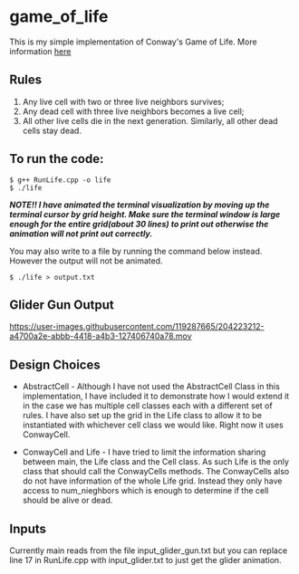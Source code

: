 # game_of_life

This is my simple implementation of Conway's Game of Life. More information [here](https://en.wikipedia.org/wiki/Conway%27s_Game_of_Life)

## Rules 

1) Any live cell with two or three live neighbors survives;
2) Any dead cell with three live neighbors becomes a live cell;
3) All other live cells die in the next generation. Similarly, all other dead cells stay dead.

## To run the code:

```
$ g++ RunLife.cpp -o life
$ ./life
```

**_NOTE!! 
I have animated the terminal visualization by moving up the terminal cursor by grid height. Make sure the terminal window is large enough for the entire grid(about 30 lines) to print out otherwise the animation will not print out correctly._**

You may also write to a file by running the command below instead. However the output will not be animated.

```
$ ./life > output.txt
```

## Glider Gun Output

https://user-images.githubusercontent.com/119287665/204223212-a4700a2e-abbb-4418-a4b3-127406740a78.mov


## Design Choices 

* AbstractCell - Although I have not used the AbstractCell Class in this implementation, I have included it to demonstrate how I would extend it in the case we has multiple cell classes each with a different set of rules. I have also set up the grid in the Life class to allow it to be instantiated with whichever cell class we would like. Right now it uses ConwayCell.

* ConwayCell and Life - I have tried to limit the information sharing between main, the Life class and the Cell class. As such Life is the only class that should call the ConwayCells methods. The ConwayCells also do not have information of the whole Life grid. Instead they only have access to num_nieghbors which is enough to determine if the cell should be alive or dead.


## Inputs
Currently main reads from the file input_glider_gun.txt but you can replace line 17 in RunLife.cpp with input_glider.txt to just get the glider animation.


